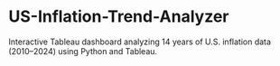 # US-Inflation-Trend-Analyzer
Interactive Tableau dashboard analyzing 14 years of U.S. inflation data (2010–2024) using Python and Tableau.

